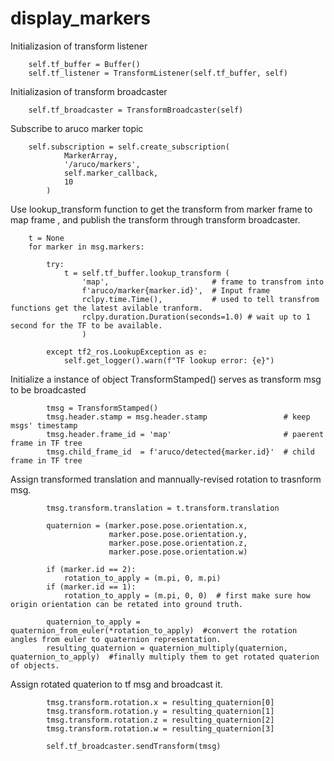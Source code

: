 # display_markers

Initializasion of transform listener   

        self.tf_buffer = Buffer()
        self.tf_listener = TransformListener(self.tf_buffer, self)
        
Initializasion of transform broadcaster  

        self.tf_broadcaster = TransformBroadcaster(self)  
Subscribe to aruco marker topic    

        self.subscription = self.create_subscription(
                MarkerArray,
                '/aruco/markers',
                self.marker_callback,
                10
            )
Use lookup_transform function to get the transform from marker frame to map frame , and publish the transform through transform broadcaster.
          
        t = None
        for marker in msg.markers:

            try:
                t = self.tf_buffer.lookup_transform (
                    'map',                       # frame to transfrom into
                    f'aruco/marker{marker.id}',  # Input frame
                    rclpy.time.Time(),           # used to tell transfrom functions get the latest avilable tranform.
                    rclpy.duration.Duration(seconds=1.0) # wait up to 1 second for the TF to be available.
                    )
                
            except tf2_ros.LookupException as e:
                self.get_logger().warn(f"TF lookup error: {e}")  
                
  Initialize a instance of object TransformStamped() serves as transform msg to be broadcasted  
      
            tmsg = TransformStamped()
            tmsg.header.stamp = msg.header.stamp                 # keep msgs' timestamp
            tmsg.header.frame_id = 'map'                         # paerent frame in TF tree
            tmsg.child_frame_id  = f'aruco/detected{marker.id}'  # child frame in TF tree  
 
 Assign transformed translation and mannually-revised rotation to trasnform msg.  
       
            tmsg.transform.translation = t.transform.translation
            
            quaternion = (marker.pose.pose.orientation.x,
                          marker.pose.pose.orientation.y,
                          marker.pose.pose.orientation.z,
                          marker.pose.pose.orientation.w)

            if (marker.id == 2):
                rotation_to_apply = (m.pi, 0, m.pi)
            if (marker.id == 1):
                rotation_to_apply = (m.pi, 0, 0)  # first make sure how origin orientation can be retated into ground truth.
                
            quaternion_to_apply = quaternion_from_euler(*rotation_to_apply)  #convert the rotation angles from euler to quaternion representation.
            resulting_quaternion = quaternion_multiply(quaternion, quaternion_to_apply)  #finally multiply them to get rotated quaterion of objects.

Assign rotated quaterion to tf msg and broadcast it.  

            tmsg.transform.rotation.x = resulting_quaternion[0]
            tmsg.transform.rotation.y = resulting_quaternion[1]
            tmsg.transform.rotation.z = resulting_quaternion[2]
            tmsg.transform.rotation.w = resulting_quaternion[3]

            self.tf_broadcaster.sendTransform(tmsg)
        
